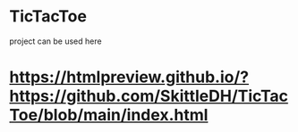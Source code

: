 # TicTacToe
project can be used here
# https://htmlpreview.github.io/?https://github.com/SkittleDH/TicTacToe/blob/main/index.html
